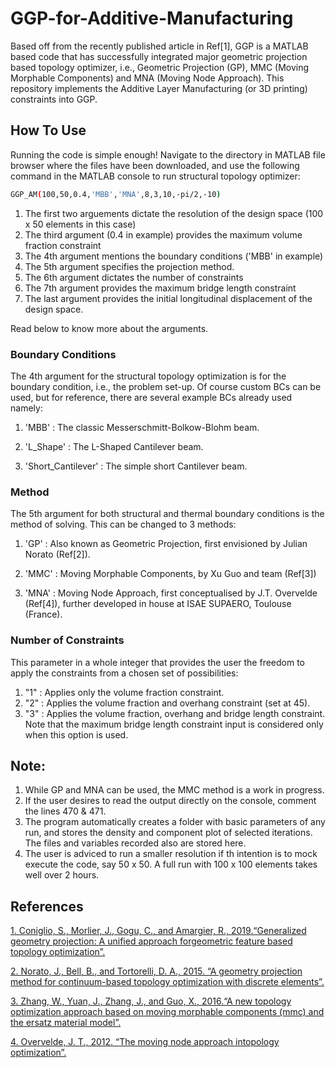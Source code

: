 # GGP-for-Additive-Manufacturing

Based off from the recently published article in Ref[1], GGP is a MATLAB based code that has successfully integrated major geometric projection based topology optimizer, i.e., Geometric Projection (GP), MMC (Moving Morphable Components) and MNA (Moving Node Approach). This repository implements the Additive Layer Manufacturing (or 3D printing) constraints into GGP.

## How To Use

Running the code is simple enough! Navigate to the directory in MATLAB file browser where the files have been downloaded, and use the following command in the MATLAB console to run structural topology optimizer:

```bash
GGP_AM(100,50,0.4,'MBB','MNA',8,3,10,-pi/2,-10)
```
1) The first two arguements dictate the resolution of the design space (100 x 50 elements in this case)
2) The third argument (0.4 in example) provides the maximum volume fraction constraint
3) The 4th argument mentions the boundary conditions ('MBB' in example)
4) The 5th argument specifies the projection method.
5) The 6th argument dictates the number of constraints
6) The 7th argument provides the maximum bridge length constraint
7) The last argument provides the initial longitudinal displacement of the design space.

Read below to know more about the arguments.

### Boundary Conditions

The 4th argument for the structural topology optimization is for the boundary condition, i.e., the problem set-up. Of course custom BCs can be used, but for reference, there are several example BCs already used namely:

1) 'MBB' : The classic Messerschmitt-Bolkow-Blohm beam.

2) 'L_Shape' : The L-Shaped Cantilever beam.

3) 'Short_Cantilever' : The simple short Cantilever beam.

### Method
The 5th argument for both structural and thermal boundary conditions is the method of solving. This can be changed to 3 methods:

1) 'GP' : Also known as Geometric Projection, first envisioned by Julian Norato (Ref[2]).

2) 'MMC' : Moving Morphable Components, by Xu Guo and team (Ref[3])

3) 'MNA' : Moving Node Approach, first conceptualised by J.T. Overvelde (Ref[4]), further developed in house at ISAE SUPAERO, Toulouse (France).

### Number of Constraints
This parameter in a whole integer that provides the user the freedom to apply the constraints from a chosen set of possibilities:
1) "1" : Applies only the volume fraction constraint.
2) "2" : Applies the volume fraction and overhang constraint (set at 45).
3) "3" : Applies the volume fraction, overhang and bridge length constraint. Note that the maximum bridge length constraint input is considered only when this option is used.

## Note:

1) While GP and MNA can be used, the MMC method is a work in progress.
2) If the user desires to read the output directly on the console, comment the lines 470 & 471.
3) The program automatically creates a folder with basic parameters of any run, and stores the density and component plot of selected iterations. The files and variables recorded also are stored here.
4) The user is adviced to run a smaller resolution if th intention is to mock execute the code, say 50 x 50. A full run with 100 x 100 elements takes well over 2 hours.

## References

[1. Coniglio, S., Morlier, J., Gogu, C., and Amargier, R., 2019.“Generalized geometry projection: A unified approach forgeometric feature based topology optimization”.](https://link.springer.com/article/10.1007/s11831-019-09362-8)

[2. Norato, J., Bell, B., and Tortorelli, D. A., 2015. “A geometry projection method for continuum-based topology optimization with discrete elements”.](https://www.sciencedirect.com/science/article/pii/S0045782515001711?casa_token=Xr892VegDc0AAAAA:89vzo5j0SLHYUh81j6ct9CI6nLxcAElsgHH-j3wqz5d1toX4X8BYiRwC3ZdPUg8Lu_Wyf3BtltM)

[3. Zhang, W., Yuan, J., Zhang, J., and Guo, X., 2016.“A new topology optimization approach based on moving morphable components (mmc) and the ersatz material model”.](https://idp.springer.com/authorize/casa?redirect_uri=https://link.springer.com/content/pdf/10.1007/s00158-015-1372-3.pdf&casa_token=iAKD3Y2P-30AAAAA:yMzRxgj07Jrk8lFPfZERQh7l05SX_PkJFCOmzNqBWRilfAOllY0mJ0dcDsOG7wX5qjq-66Ap8BkrqI2p)

[4. Overvelde, J. T., 2012. “The moving node approach intopology optimization”.](https://repository.tudelft.nl/islandora/object/uuid:86c056d8-f368-4239-893f-07ca3a22e112/datastream/OBJ1/download)
